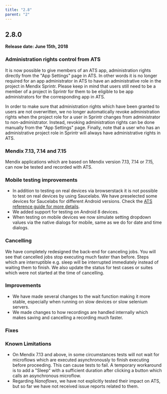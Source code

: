 ```yaml
---
title: "2.8"
parent: "2"
---
```


## 2.8.0

**Release date: June 15th, 2018**

### Administration rights control from ATS

It is now possible to give members of an ATS app, administration rights directly from the "App Settings" page in ATS. In other words it is no longer required for an app administrator in ATS to have an administrative role in the project in Mendix Sprintr. Please keep in mind that users still need to be a member of a project in Sprintr for them to be eligible to be app administrators for the corresponding app in ATS.

In order to make sure that administration rights which have been granted to users are not overwritten, we no longer automatically revoke administration rights when the project role for a user in Sprintr changes from administrator to non-administrator. Instead, revoking administration rights can be done manually from the "App Settings" page. Finally, note that a user who has an administrative project role in Sprintr will always have administrative rights in ATS.

### Mendix 7.13, 7.14 and 7.15

Mendix applications which are based on Mendix version 7.13, 7.14 or 7.15, can now be tested and recorded with ATS.

### Mobile testing improvements

* In addition to testing on real devices via browserstack it is not possible to test on real devices by using Saucelabs. We have preselected some devices for Saucelabs for different Android versions. Check the [ATS reference guide for more details](./../../ats/refguide/rg-version-2/mobile.md).
* We added support for testing on Android 8 devices.
* When testing on mobile devices we now simulate setting dropdown values via the native dialogs for mobile, same as we do for date and time dialogs.

### Cancelling

We have completely redesigned the back-end for canceling jobs. You will see that cancelled jobs stop executing much faster than before. Steps which are interruptible e.g. sleep will be interrupted immediately instead of waiting them to finish. We also update the status for test cases or suites which were not started at the time of cancelling. 

### Improvements
* We have made several changes to the wait function making it more stable, especially when running on slow devices or slow selenium servers. 
* We made changes to how recordings are handled internally which makes saving and cancelling a recording much faster.

### Fixes

### Known Limitations
* On Mendix 7.13 and above, in some circumstances tests will not wait for microflows which are executed asynchronously to finish executing before proceeding. This can cause tests to fail. A temporary workaround is to add a "Sleep" with a sufficient duration after clicking a button which calls an asynchronous microflow.
* Regarding _Nanoflows_, we have not explicitly tested their impact on ATS, but so far we have not received issue reports related to them.